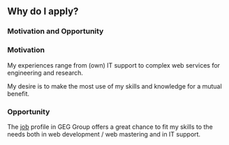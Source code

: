 ## Why do I apply? <!-- markdownlint-disable MD041-->

### Motivation and Opportunity <!-- .element: class="fragment" -->

<!-- NEXT-V -->

### Motivation

My experiences range from (own) IT support to complex web services for engineering and research. <!-- .element: class="fragment" style="text-align: left;" -->

My desire is to make the most use of my skills and knowledge for a mutual benefit. <!-- .element: class="fragment" style="text-align: left;" -->

<!-- NEXT-V -->

### Opportunity

The <!--
.element: class="fragment" style="text-align: left;" --> [job](https://geg.ethz.ch/open-positions/) <!--
  .element: target="_blank" --> profile in GEG Group offers a great chance to fit my skills to the needs both in web development / web mastering and in IT support.
